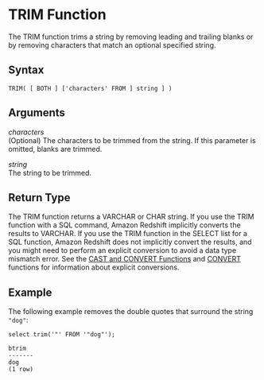 # TRIM Function<a name="r_TRIM"></a>

The TRIM function trims a string by removing leading and trailing blanks or by removing characters that match an optional specified string\. 

## Syntax<a name="r_TRIM-synopsis"></a>

```
TRIM( [ BOTH ] ['characters' FROM ] string ] )
```

## Arguments<a name="r_TRIM-arguments"></a>

 *characters*   
\(Optional\) The characters to be trimmed from the string\. If this parameter is omitted, blanks are trimmed\.

 *string*   
The string to be trimmed\. 

## Return Type<a name="r_TRIM-return-type"></a>

The TRIM function returns a VARCHAR or CHAR string\. If you use the TRIM function with a SQL command, Amazon Redshift implicitly converts the results to VARCHAR\. If you use the TRIM function in the SELECT list for a SQL function, Amazon Redshift does not implicitly convert the results, and you might need to perform an explicit conversion to avoid a data type mismatch error\. See the [CAST and CONVERT Functions](r_CAST_function.md) and [CONVERT](r_CAST_function.md#convert-function) functions for information about explicit conversions\.

## Example<a name="r_TRIM-example"></a>

The following example removes the double quotes that surround the string `"dog"`: 

```
select trim('"' FROM '"dog"');

btrim
-------
dog
(1 row)
```